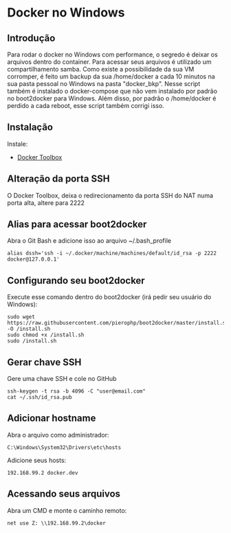 # Docker no Windows

## Introdução
Para rodar o docker no Windows com performance, o segredo é deixar os arquivos dentro do container.
Para acessar seus arquivos é utilizado um compartilhamento samba.
Como existe a possibilidade da sua VM corromper, é feito um backup da sua /home/docker a cada 10 minutos na sua pasta pessoal no Windows na pasta "docker_bkp".
Nesse script também é instalado o docker-compose que não vem instalado por padrão no boot2docker para Windows.
Além disso, por padrão o /home/docker é perdido a cada reboot, esse script também corrigi isso.

## Instalação

Instale:
* [Docker Toolbox](https://www.docker.com/toolbox)

## Alteração da porta SSH
O Docker Toolbox, deixa o redirecionamento da porta SSH do NAT numa porta alta, altere para 2222

## Alias para acessar boot2docker

Abra o Git Bash e adicione isso ao arquivo ~/.bash_profile

```
alias dssh='ssh -i ~/.docker/machine/machines/default/id_rsa -p 2222 docker@127.0.0.1'
```

## Configurando seu boot2docker
Execute esse comando dentro do boot2docker (irá pedir seu usuário do Windows):
```
sudo wget https://raw.githubusercontent.com/pierophp/boot2docker/master/install.sh -O /install.sh
sudo chmod +x /install.sh
sudo /install.sh
```

## Gerar chave SSH
Gere uma chave SSH e cole no GitHub
```
ssh-keygen -t rsa -b 4096 -C "user@email.com"
cat ~/.ssh/id_rsa.pub
```

## Adicionar hostname

Abra o arquivo como administrador:
```
C:\Windows\System32\Drivers\etc\hosts
```

Adicione seus hosts:
```
192.168.99.2 docker.dev
```
## Acessando seus arquivos

Abra um CMD e monte o caminho remoto:
```
net use Z: \\192.168.99.2\docker
```

